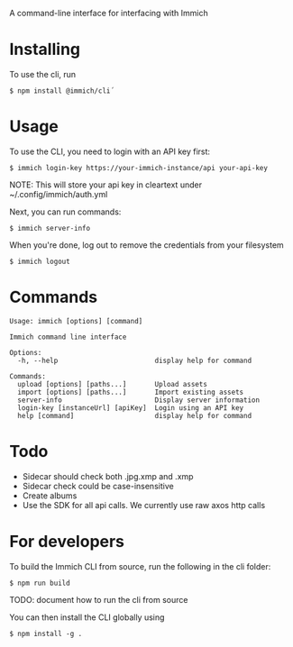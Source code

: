 A command-line interface for interfacing with Immich

# Installing

To use the cli, run

    $ npm install @immich/cli´

# Usage

To use the CLI, you need to login with an API key first:

    $ immich login-key https://your-immich-instance/api your-api-key

NOTE: This will store your api key in cleartext under ~/.config/immich/auth.yml

Next, you can run commands:

    $ immich server-info

When you're done, log out to remove the credentials from your filesystem

    $ immich logout

# Commands

```
Usage: immich [options] [command]

Immich command line interface

Options:
  -h, --help                        display help for command

Commands:
  upload [options] [paths...]       Upload assets
  import [options] [paths...]       Import existing assets
  server-info                       Display server information
  login-key [instanceUrl] [apiKey]  Login using an API key
  help [command]                    display help for command
```

# Todo

- Sidecar should check both .jpg.xmp and .xmp
- Sidecar check could be case-insensitive
- Create albums
- Use the SDK for all api calls. We currently use raw axos http calls

# For developers

To build the Immich CLI from source, run the following in the cli folder:

    $ npm run build

TODO: document how to run the cli from source

You can then install the CLI globally using

    $ npm install -g .
